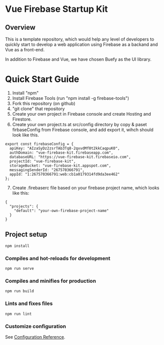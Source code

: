 # Vue Firebase Startup Kit

## Overview

This is a template repository, which would help any level of developers to quickly start to develop a web application using Firebase as a backand and Vue as a front-end. 

In addition to Firebase and Vue, we have chosen Buefy as the UI library. 

# Quick Start Guide

1. Install "npm"
2. Install Firebase Tools (run "npm install -g firebase-tools") 
3. Fork this repository (on github)
4. "git clone" that repository 
5. Create your own project in Firebase console and create Hosting and Firestore.
6. Create your own project.ts at src/config directory by copy & paset firbaseConfig from Firebase console, and add export it, wihch should look like this. 

```
export const firebaseConfig = {
  apiKey: "AIzaSyDz2zsrTAb3Tq8-2qxvdMf0t2kkCaqpuK0",
  authDomain: "vue-firebase-kit.firebaseapp.com",
  databaseURL: "https://vue-firebase-kit.firebaseio.com",
  projectId: "vue-firebase-kit",
  storageBucket: "vue-firebase-kit.appspot.com",
  messagingSenderId: "267570366791",
  appId: "1:267570366791:web:cb1a0179314fd9da3ee462"
};
```
7. Create .firebaserc file based on your firebase project name, which looks like this:
```
{
  "projects": {
    "default": "your-own-firebase-project-name"
  }
}
```

## Project setup
```
npm install
```

### Compiles and hot-reloads for development
```
npm run serve
```

### Compiles and minifies for production
```
npm run build
```

### Lints and fixes files
```
npm run lint
```

### Customize configuration
See [Configuration Reference](https://cli.vuejs.org/config/).
